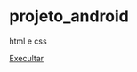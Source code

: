 # projeto_android
 html e css
 
 <a href="https://djuljulianoaraujo.github.io/projeto-android---html-e-css/projetoandroid.html">Execultar <a>
